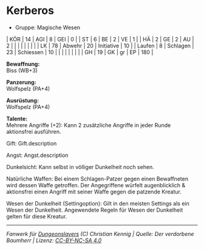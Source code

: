 # Kerberos  
- Gruppe: Magische Wesen  

| KÖR    | 14 | AGI      | 8  | GEI        | 0   |
| ST     | 6  | BE       | 2  | VE         | 1   |
| HÄ     | 2  | GE       | 2  | AU         | 2   |
|        |    |          |    |            |     |
| LK     | 78 | Abwehr   | 20 | Initiative | 10  |
| Laufen | 8  | Schlagen | 23 | Schiessen  | 10  |
|        |    |          |    |            |     |
| GH     | 19 | GK       | gr | EP         | 180 |


**Bewaffnung:**  
Biss (WB+3)

**Panzerung:**  
Wolfspelz (PA+4)

**Ausrüstung:**  
Wolfspelz (PA+4)

**Talente:**  
Mehrere Angriffe (+2): Kann 2 zusätzliche Angriffe in jeder Runde aktionsfrei ausführen.

Gift: Gift.description

Angst: Angst.description

Dunkelsicht: Kann selbst in völliger Dunkelheit noch sehen.

Natürliche Waffen: Bei einem Schlagen-Patzer gegen einen Bewaffneten wird dessen Waffe getroffen. Der Angegriffene würfelt augenblicklich & aktionsfrei einen Angriff mit seiner Waffe gegen die patzende Kreatur.

Wesen der Dunkelheit (Settingoption): Gilt in den meisten Settings als ein Wesen der Dunkelheit. Angewendete Regeln für Wesen der Dunkelheit gelten für diese Kreatur.





___
*Fanwerk für [Dungeonslayers](https://www.dungeonslayers.net/) (C) Christian Kennig | Quelle: Der verdorbene Baumherr | Lizenz: [CC-BY-NC-SA 4.0](https://creativecommons.org/licenses/by-nc-sa/4.0/deed.de)*